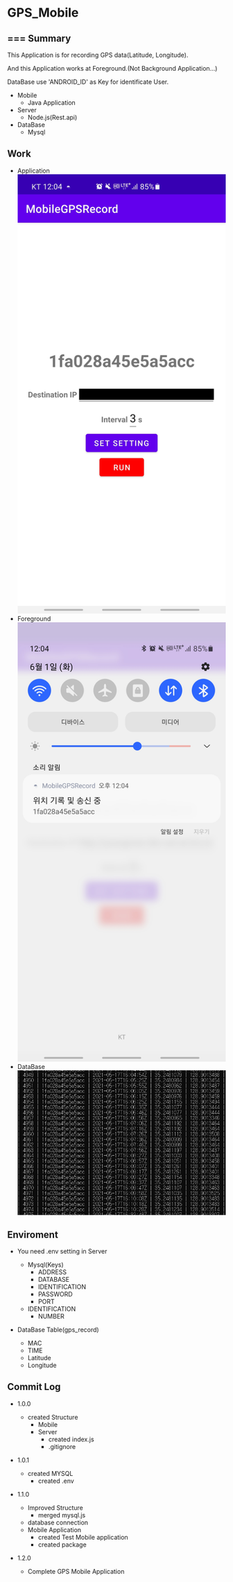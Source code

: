 # GPS_Mobile
===
Summary
---
This Application is for recording GPS data(Latitude, Longitude).

And this Application works at Foreground.(Not Background Application...)

DataBase use 'ANDROID_ID' as Key for identificate User.


+ Mobile
    + Java Application
+ Server
    +  Node.js(Rest.api)
+ DataBase
    + Mysql

Work
---
+ Application
![Mobile](./Images/Mobile.jpg)
+ Foreground
![Foreground](./Images/Foreground.jpg)
+ DataBase
![DataBaseRecored](./Images/DataBaseRecord.png)
   
Enviroment
---
+ You need .env setting in Server
    + Mysql(Keys)
        + ADDRESS
        + DATABASE
        + IDENTIFICATION
        + PASSWORD
        + PORT
    + IDENTIFICATION
        + NUMBER
   
+ DataBase Table(gps_record)
    + MAC
    + TIME
    + Latitude
    + Longitude

Commit Log
---
+ 1.0.0
    + created Structure
        + Mobile
        + Server
            + created index.js
            + .gitignore
   
+ 1.0.1
    + created MYSQL
        + created .env        
   
+ 1.1.0
    + Improved Structure
        + merged mysql.js
    + database connection
    + Mobile Application
        + created Test Mobile application
        + created package
   
+ 1.2.0
    + Complete GPS Mobile Application            